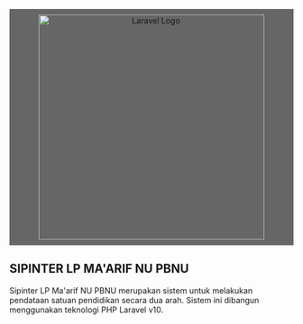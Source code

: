 <p align="center" style="background:#666;padding:10px;"><a href="#"><img src="https://maarif.nu.or.id/assets/images/logo.png" width="400" alt="Laravel Logo"></a></p>

## SIPINTER LP MA'ARIF NU PBNU

Sipinter LP Ma'arif NU PBNU merupakan sistem untuk melakukan pendataan satuan pendidikan secara dua arah. Sistem ini dibangun menggunakan teknologi PHP Laravel v10.

